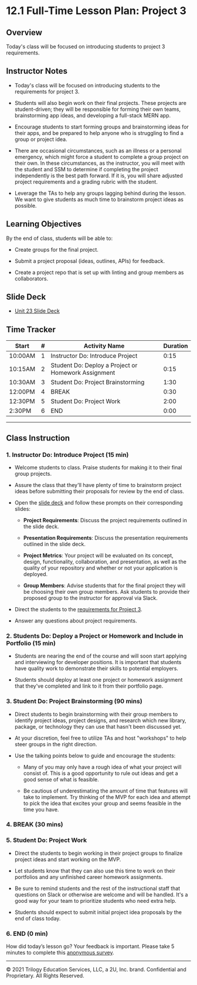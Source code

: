 # 12.1 Full-Time Lesson Plan: Project 3

## Overview

Today's class will be focused on introducing students to project 3 requirements.

## Instructor Notes

* Today's class will be focused on introducing students to the requirements for project 3.

* Students will also begin work on their final projects. These projects are student-driven; they will be responsible for forming their own teams, brainstorming app ideas, and developing a full-stack MERN app.

* Encourage students to start forming groups and brainstorming ideas for their apps, and be prepared to help anyone who is struggling to find a group or project idea.

* There are occasional circumstances, such as an illness or a personal emergency, which might force a student to complete a group project on their own. In these circumstances, as the instructor, you will meet with the student and SSM to determine if completing the project independently is the best path forward. If it is, you will share adjusted project requirements and a grading rubric with the student.

* Leverage the TAs to help any groups lagging behind during the lesson. We want to give students as much time to brainstorm project ideas as possible.

## Learning Objectives

By the end of class, students will be able to:

* Create groups for the final project.

* Submit a project proposal (ideas, outlines, APIs) for feedback.

* Create a project repo that is set up with linting and group members as collaborators.

## Slide Deck

* [Unit 23 Slide Deck](https://docs.google.com/presentation/d/1J0mGF93xbfAXJigu__PFhdepQ8eIDI0ADBKG1zHmD34/edit?usp=sharing)

## Time Tracker

| Start  | #   | Activity Name                                        | Duration |
|---     |---  |---                                                   |---       |
| 10:00AM| 1   | Instructor Do: Introduce Project                     | 0:15     |
| 10:15AM| 2   | Student Do: Deploy a Project or Homework Assignment  | 0:15     |
| 10:30AM| 3   | Student Do: Project Brainstorming                    | 1:30     |
| 12:00PM| 4   | BREAK                                                | 0:30     |
| 12:30PM| 5   | Student Do: Project Work                             | 2:00     |
| 2:30PM | 6   | END                                                  | 0:00     |

---

## Class Instruction

### 1. Instructor Do: Introduce Project (15 min)

* Welcome students to class. Praise students for making it to their final group projects.

* Assure the class that they'll have plenty of time to brainstorm project ideas before submitting their proposals for review by the end of class.

* Open the [slide deck](https://docs.google.com/presentation/d/1J0mGF93xbfAXJigu__PFhdepQ8eIDI0ADBKG1zHmD34/edit?usp=sharing) and follow these prompts on their corresponding slides:

  * **Project Requirements**: Discuss the project requirements outlined in the slide deck.

  * **Presentation Requirements**: Discuss the presentation requirements outlined in the slide deck.

  * **Project Metrics**: Your project will be evaluated on its concept, design, functionality, collaboration, and presentation, as well as the quality of your repository and whether or not your application is deployed.

  * **Group Members**: Advise students that for the final project they will be choosing their own group members. Ask students to provide their proposed group to the instructor for approval via Slack.

* Direct the students to the [requirements for Project 3](../../../../01-Class-Content/23-Project-3/02-Homework/README.md).

* Answer any questions about project requirements.

### 2. Students Do: Deploy a Project or Homework and Include in Portfolio (15 min)

* Students are nearing the end of the course and will soon start applying and interviewing for developer positions. It is important that students have quality work to demonstrate their skills to potential employers.

* Students should deploy at least one project or homework assignment that they've completed and link to it from their portfolio page.

### 3. Student Do: Project Brainstorming (90 mins)

* Direct students to begin brainstorming with their group members to identify project ideas, project designs, and research which new library, package, or technology they can use that hasn't been discussed yet.

* At your discretion, feel free to utilize TAs and host "workshops" to help steer groups in the right direction.

* Use the talking points below to guide and encourage the students:

  * Many of you may only have a rough idea of what your project will consist of. This is a good opportunity to rule out ideas and get a good sense of what is feasible.

  * Be cautious of underestimating the amount of time that features will take to implement. Try thinking of the MVP for each idea and attempt to pick the idea that excites your group and seems feasible in the time you have.

### 4. BREAK (30 mins)

### 5. Student Do: Project Work

* Direct the students to begin working in their project groups to finalize project ideas and start working on the MVP.

* Let students know that they can also use this time to work on their portfolios and any unfinished career homework assignments.

* Be sure to remind students and the rest of the instructional staff that questions on Slack or otherwise are welcome and will be handled. It's a good way for your team to prioritize students who need extra help.

* Students should expect to submit initial project idea proposals by the end of class today.

### 6. END (0 min)

How did today’s lesson go? Your feedback is important. Please take 5 minutes to complete this [anonymous survey](https://forms.gle/RfcVyXiMmZQut6aJ6).

---
© 2021 Trilogy Education Services, LLC, a 2U, Inc. brand. Confidential and Proprietary. All Rights Reserved.
